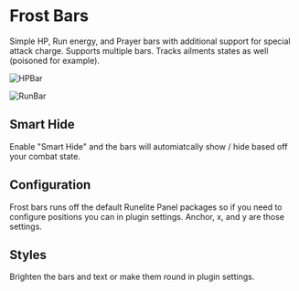 # Frost Bars

Simple HP, Run energy, and Prayer bars with additional support for special attack charge. Supports multiple bars. Tracks ailments states as well (poisoned for example).

![HPBar](https://github.com/user-attachments/assets/acdc06a0-4ef5-4fce-ba90-e470d11eaf83)

![RunBar](https://github.com/user-attachments/assets/55ffd622-6a5b-4729-b5a1-b84d53c5418f)

## Smart Hide

Enable "Smart Hide" and the bars will automiatcally show / hide based off your combat state.

## Configuration

Frost bars runs off the default Runelite Panel packages so if you need to configure positions you can in plugin settings. Anchor, x, and y are those settings.

## Styles

Brighten the bars and text or make them round in plugin settings.
